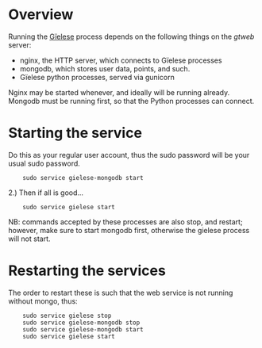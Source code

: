 #  Overview


Running the [Gïelese](http://gielese.no/play/) process depends on the following
things on the *gtweb* server:


- nginx, the HTTP server, which connects to Gïelese processes
- mongodb, which stores user data, points, and such.
- Gïelese python processes, served via gunicorn


Nginx may be started whenever, and ideally will be running already.
Mongodb must be running first, so that the Python processes can
connect.


#  Starting the service


Do this as your regular user account, thus the sudo password will be your usual
sudo password.


```
    sudo service gielese-mongodb start
```


2.) Then if all is good... 


```
    sudo service gielese start
```




NB: commands accepted by these processes are also stop, and restart; however,
make sure to start mongodb first, otherwise the gielese process will not start.


#  Restarting the services


The order to restart these is such that the web service is not running without mongo, thus:


```
    sudo service gielese stop
    sudo service gielese-mongodb stop
    sudo service gielese-mongodb start
    sudo service gielese start
```
